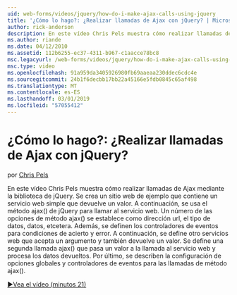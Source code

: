 ```yaml
---
uid: web-forms/videos/jquery/how-do-i-make-ajax-calls-using-jquery
title: '¿Cómo lo hago?: ¿Realizar llamadas de Ajax con jQuery? | Microsoft Docs'
author: rick-anderson
description: En este vídeo Chris Pels muestra cómo realizar llamadas de Ajax mediante la biblioteca de jQuery. Se crea un sitio web de ejemplo que contiene un servicio web simple que devuelve...
ms.author: riande
ms.date: 04/12/2010
ms.assetid: 112b6255-ec37-4311-b967-c1aacce78bc8
msc.legacyurl: /web-forms/videos/jquery/how-do-i-make-ajax-calls-using-jquery
msc.type: video
ms.openlocfilehash: 91a959da3405926980fb69aaeaa230ddec6cdc4e
ms.sourcegitcommit: 24b1f6decbb17bb22a45166e5fdb0845c65af498
ms.translationtype: MT
ms.contentlocale: es-ES
ms.lasthandoff: 03/01/2019
ms.locfileid: "57055412"
---
```

<a name="how-do-i-make-ajax-calls-using-jquery"></a>¿Cómo lo hago?: ¿Realizar llamadas de Ajax con jQuery?
====================
por [Chris Pels](https://twitter.com/chrispels)

En este vídeo Chris Pels muestra cómo realizar llamadas de Ajax mediante la biblioteca de jQuery. Se crea un sitio web de ejemplo que contiene un servicio web simple que devuelve un valor. A continuación, se usa el método ajax() de jQuery para llamar al servicio web. Un número de las opciones de método ajax() se establece como dirección url, el tipo de datos, datos, etcetera. Además, se definen los controladores de eventos para condiciones de acierto y error. A continuación, se define otro servicios web que acepta un argumento y también devuelve un valor. Se define una segunda llamada ajax() que pasa un valor a la llamada al servicio web y procesa los datos devueltos. Por último, se describen la configuración de opciones globales y controladores de eventos para las llamadas de método ajax().

[&#9654;Vea el vídeo (minutos 21)](https://channel9.msdn.com/Blogs/ASP-NET-Site-Videos/how-do-i-make-ajax-calls-using-jquery)
